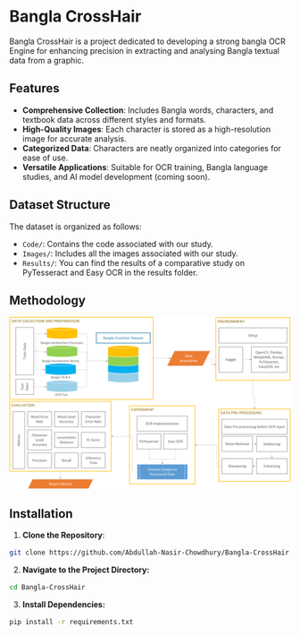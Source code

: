 # Bangla CrossHair

Bangla CrossHair is a project dedicated to developing a strong bangla OCR Engine for enhancing precision in extracting and analysing Bangla textual data from a graphic.

## Features

- **Comprehensive Collection**: Includes Bangla words, characters, and textbook data across different styles and formats.
- **High-Quality Images**: Each character is stored as a high-resolution image for accurate analysis.
- **Categorized Data**: Characters are neatly organized into categories for ease of use.
- **Versatile Applications**: Suitable for OCR training, Bangla language studies, and AI model development (coming soon).

## Dataset Structure

The dataset is organized as follows:
- `Code/`: Contains the code associated with our study.
- `Images/`: Includes all the images associated with our study.
- `Results/`: You can find the results of a comparative study on PyTesseract and Easy OCR in the results folder.

## Methodology

![Methodology](https://github.com/Abdullah-Nasir-Chowdhury/Bangla-CrossHair/blob/main/Images/Methodology_revised.png)

## Installation

1. **Clone the Repository**:

  ```bash
  git clone https://github.com/Abdullah-Nasir-Chowdhury/Bangla-CrossHair.git
  ```
2. **Navigate to the Project Directory:**
  ```bash
  cd Bangla-CrossHair
  ```

3. **Install Dependencies:**
  ```bash
  pip install -r requirements.txt
  ```
